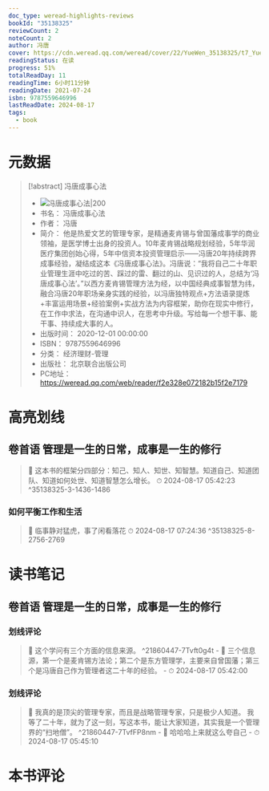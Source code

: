 ```yaml
---
doc_type: weread-highlights-reviews
bookId: "35138325"
reviewCount: 2
noteCount: 2
author: 冯唐
cover: https://cdn.weread.qq.com/weread/cover/22/YueWen_35138325/t7_YueWen_35138325.jpg
readingStatus: 在读
progress: 51%
totalReadDay: 11
readingTime: 6小时11分钟
readingDate: 2021-07-24
isbn: 9787559646996
lastReadDate: 2024-08-17
tags:
  - book
---
```

# 元数据
> [!abstract] 冯唐成事心法
> - ![ 冯唐成事心法|200](https://cdn.weread.qq.com/weread/cover/22/YueWen_35138325/t7_YueWen_35138325.jpg)
> - 书名： 冯唐成事心法
> - 作者： 冯唐
> - 简介： 他是热爱文艺的管理专家，是精通麦肯锡与曾国藩成事学的商业领袖，是医学博士出身的投资人。10年麦肯锡战略规划经验，5年华润医疗集团创始心得，5年中信资本投资管理启示——冯唐20年持续跨界成事经验，凝结成这本《冯唐成事心法》。冯唐说：“我将自己二十年职业管理生涯中吃过的苦、踩过的雷、翻过的山、见识过的人，总结为‘冯唐成事心法’。”以西方麦肯锡管理方法为经，以中国经典成事智慧为纬，融合冯唐20年职场亲身实践的经验，以冯唐独特观点+方法语录提炼+丰富运用场景+经验案例+实战方法为内容框架，助你在现实中修行，在工作中求法，在沟通中识人，在思考中升级。写给每一个想干事、能干事、持续成大事的人。
> - 出版时间： 2020-12-01 00:00:00
> - ISBN： 9787559646996
> - 分类： 经济理财-管理
> - 出版社： 北京联合出版公司
> - PC地址：https://weread.qq.com/web/reader/f2e328e072182b15f2e7179

# 高亮划线

## 卷首语 管理是一生的日常，成事是一生的修行

> 📌 这本书的框架分四部分：知己、知人、知世、知智慧。知道自己、知道团队、知道如何处世、知道智慧怎么增长。 
> ⏱ 2024-08-17 05:42:23 ^35138325-3-1436-1486

### 如何平衡工作和生活

> 📌 临事静对猛虎，事了闲看落花 
> ⏱ 2024-08-17 07:24:36 ^35138325-8-2756-2769

# 读书笔记

## 卷首语 管理是一生的日常，成事是一生的修行

### 划线评论
> 📌 这个学问有三个方面的信息来源。  ^21860447-7Tvft0g4t
    - 💭 三个信息源，第一个是麦肯锡方法论；第二个是东方管理学，主要来自曾国藩；第三个是冯唐自己作为管理者这二十年的经验。
    - ⏱ 2024-08-17 05:42:00

### 划线评论
> 📌 我真的是顶尖的管理专家，而且是战略管理专家，只是极少人知道。
我等了二十年，就为了这一刻，写这本书，能让大家知道，其实我是一个管理界的“扫地僧”。  ^21860447-7TvfFP8nm
    - 💭 哈哈哈上来就这么夸自己
    - ⏱ 2024-08-17 05:45:10
   
# 本书评论

